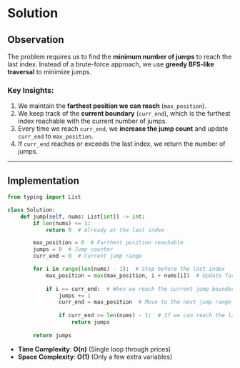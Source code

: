# Solution  

## Observation  

The problem requires us to find the **minimum number of jumps** to reach the last index. Instead of a brute-force approach, we use **greedy BFS-like traversal** to minimize jumps.  

### Key Insights:  
1. We maintain the **farthest position we can reach** (`max_position`).  
2. We keep track of the **current boundary** (`curr_end`), which is the furthest index reachable with the current number of jumps.  
3. Every time we reach `curr_end`, we **increase the jump count** and update `curr_end` to `max_position`.  
4. If `curr_end` reaches or exceeds the last index, we return the number of jumps.  

---

## Implementation  

```python
from typing import List

class Solution:
    def jump(self, nums: List[int]) -> int:
        if len(nums) <= 1:
            return 0  # Already at the last index

        max_position = 0  # Farthest position reachable
        jumps = 0  # Jump counter
        curr_end = 0  # Current jump range

        for i in range(len(nums) - 1):  # Stop before the last index
            max_position = max(max_position, i + nums[i])  # Update farthest reach
            
            if i == curr_end:  # When we reach the current jump boundary
                jumps += 1
                curr_end = max_position  # Move to the next jump range
                
                if curr_end >= len(nums) - 1:  # If we can reach the last index
                    return jumps
        
        return jumps
```

- **Time Complexity**: **O(n)** (Single loop through prices)
- **Space Complexity**: **O(1)** (Only a few extra variables)